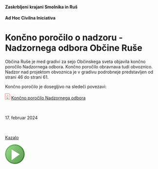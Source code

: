 #### Zaskrbljeni krajani Smolnika in Ruš
#### Ad Hoc Civilna Iniciativa

#  Končno poročilo o nadzoru - Nadzornega odbora Občine Ruše

Občina Ruše je med gradivi za sejo Občinskega sveta objavila končno poročilo Nadzornega odbora.
Končno poročilo obravnava tudi obvoznico. Nadzor nad projektom obvoznica je v gradivu podrobneje predstavljen od strani 46 do strani 61. 

Končno poročilo je dosegljivo na sledeči povezavi:

![PDF](./pic/pdf16.png)
[Končno poročilo Nadzornega odbora](./pdf3/2024-02-17-T8_Nadzorni_odbor_2023-177-241.pdf)

<br/><br/>
17. februar 2024 <br/><br/>
<br/>
	
[Kazalo](index-izjave-za-javnost.md)

![GIT](./pic/status_work_green_64x64.png)                                    